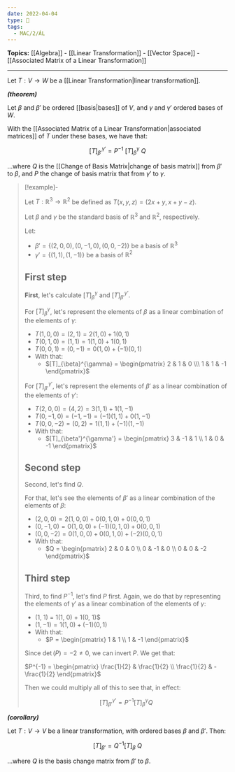 ```yaml
---
date: 2022-04-04
type: 🧠
tags:
  - MAC/2/ÁL
---
```


**Topics:** [[Algebra]] - [[Linear Transformation]] - [[Vector Space]] - [[Associated Matrix of a Linear Transformation]]

---

Let $T : V \rightarrow W$ be a [[Linear Transformation|linear transformation]].

_**(theorem)**_

Let $\beta$ and $\beta'$ be ordered [[basis|bases]] of $V$, and $\gamma$ and $\gamma'$ ordered bases of $W$.

With the [[Associated Matrix of a Linear Transformation|associated matrices]] of $T$ under these bases, we have that:

$$
[T]_{\beta'}^{\gamma'} = P^{-1}\ [T]_\beta^\gamma\ Q
$$

…where $Q$ is the [[Change of Basis Matrix|change of basis matrix]] from $\beta'$ to $\beta$, and $P$ the change of basis matrix that from $\gamma'$ to $\gamma$.

> [!example]-
>
> Let $T : \mathbb{R}^3 \rightarrow \mathbb{R}^2$ be defined as $T(x, y,z) = (2x + y, x + y - z)$.
>
> Let $\beta$ and $\gamma$ be the standard basis of $\mathbb{R}^3$ and $\mathbb{R}^2$, respectively.
>
> Let:
> - $\beta' = \{ (2, 0, 0), (0, -1, 0), (0, 0, -2) \}$ be a basis of $\mathbb{R}^3$
> - $\gamma' = \{ (1, 1), (1, -1) \}$ be a basis of $\mathbb{R}^2$
>
> ## First step
>
> **First**, let's calculate $[T]_{\beta}^{\gamma}$ and $[T]_{\beta'}^{\gamma'}$.
>
> For $[T]_{\beta}^{\gamma}$, let's represent the elements of $\beta$ as a linear combination of the elements of $\gamma$:
> - $T(1, 0, 0) = (2, 1) = 2(1, 0) + 1(0, 1)$
> - $T(0, 1, 0) = (1, 1) = 1(1, 0) + 1(0, 1)$
> - $T(0, 0, 1) = (0, -1) = 0(1, 0) + (-1)(0, 1)$
> - With that:
> 	- $[T]_{\beta}^{\gamma} = \begin{pmatrix} 2 & 1 & 0 \\\ 1 & 1 & -1 \end{pmatrix}$
>
> For $[T]_{\beta'}^{\gamma'}$, let's represent the elements of $\beta'$ as a linear combination of the elements of $\gamma'$:
> - $T(2, 0, 0) = (4, 2) = 3(1,1) + 1(1, -1)$
> - $T(0, -1, 0) = (-1, -1) = (-1)(1,1) + 0(1,-1)$
> - $T(0, 0, -2) = (0, 2) = 1(1,1) + (-1)(1,-1)$
> - With that:
> 	- $[T]_{\beta'}^{\gamma'} = \begin{pmatrix} 3 & -1 & 1 \\ 1 & 0 & -1 \end{pmatrix}$
>
> ## Second step
>
> Second, let's find $Q$.
>
> For that, let's see the elements of $\beta'$ as a linear combination of the elements of $\beta$:
>
> - $(2, 0, 0) = 2(1, 0, 0) + 0(0, 1, 0) + 0(0, 0, 1)$
> - $(0, -1, 0) = 0(1, 0, 0) + (-1)(0, 1, 0) + 0(0, 0, 1)$
> - $(0, 0, -2) = 0(1, 0, 0) + 0(0, 1, 0) + (-2)(0, 0, 1)$
> - With that:
> 	- $Q = \begin{pmatrix} 2 & 0 & 0 \\ 0 & -1 & 0 \\ 0 & 0 & -2 \end{pmatrix}$
>
> ## Third step
>
> Third, to find $P^{-1}$, let's find $P$ first. Again, we do that by representing the elements of $\gamma'$ as a linear combination of the elements of $\gamma$:
>
> - (1, 1) = 1(1, 0) + 1(0, 1)$
> - $(1, -1) = 1(1, 0) + (-1)(0, 1)$
> - With that:
> 	- $P = \begin{pmatrix} 1 & 1 \\ 1 & -1 \end{pmatrix}$
>
> Since $\det(P) = -2 \neq 0$, we can invert $P$. We get that:
>
> $P^{-1} = \begin{pmatrix} \frac{1}{2} & \frac{1}{2} \\ \frac{1}{2} & -\frac{1}{2} \end{pmatrix}$
>
> Then we could multiply all of this to see that, in effect:
>
> $$
> [T]_{\beta'}^{\gamma'} = P^{-1}[T]_\beta^\gamma Q
> $$

_**(corollary)**_

Let $T : V \rightarrow V$ be a linear transformation, with ordered bases $\beta$ and $\beta'$. Then:

$$
[T]_{\beta'} = Q^{-1}[T]_\beta\ Q
$$

…where $Q$ is the basis change matrix from $\beta'$ to $\beta$.
